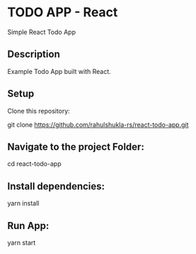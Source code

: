 # TODO APP - React
Simple React Todo App

## Description
Example Todo App built with React.

## Setup
Clone this repository:

git clone https://github.com/rahulshukla-rs/react-todo-app.git

## Navigate to the project Folder:

cd react-todo-app

## Install dependencies:

yarn install

## Run App:

yarn start